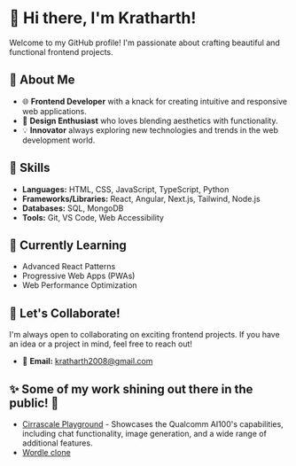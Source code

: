 # 👋 Hi there, I'm Kratharth!

Welcome to my GitHub profile! I'm passionate about crafting beautiful and functional frontend projects.

## 🚀 About Me
- 🌐 **Frontend Developer** with a knack for creating intuitive and responsive web applications.
- 🎨 **Design Enthusiast** who loves blending aesthetics with functionality.
- 💡 **Innovator** always exploring new technologies and trends in the web development world.

## 💼 Skills
- **Languages:** HTML, CSS, JavaScript, TypeScript, Python
- **Frameworks/Libraries:** React, Angular, Next.js, Tailwind, Node.js
- **Databases:** SQL, MongoDB
- **Tools:** Git, VS Code, Web Accessibility

## 🌱 Currently Learning
- Advanced React Patterns
- Progressive Web Apps (PWAs)
- Web Performance Optimization

## 🤝 Let's Collaborate!
I'm always open to collaborating on exciting frontend projects. If you have an idea or a project in mind, feel free to reach out!

- 📧 **Email:** kratharth2008@gmail.com

## ✨ Some of my work shining out there in the public! 🌟

- [Cirrascale Playground](https://aisuite.cirrascale.com/) - Showcases the Qualcomm AI100's capabilities, including chat functionality, image generation, and a wide range of additional features.
- [Wordle clone](https://kratharth-1999.github.io/wordle-clone/code/)
